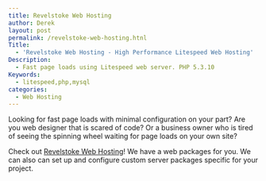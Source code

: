 ```yaml
---
title: Revelstoke Web Hosting
author: Derek
layout: post
permalink: /revelstoke-web-hosting.htnl
Title:
  - 'Revelstoke Web Hosting - High Performance Litespeed Web Hosting'
Description:
  - Fast page loads using Litespeed web server. PHP 5.3.10
Keywords:
  - litespeed,php,mysql
categories:
  - Web Hosting
---
```


Looking for fast page loads with minimal configuration on your part? Are you web designer that is scared of code? Or a business owner who is tired of seeing the spinning wheel waiting for page loads on your own site?

Check out [Revelstoke Web Hosting][1]! We have a web packages for you. We can also can set up and configure custom server packages specific for your project.

 [1]: https://revelstokewebhosting.com